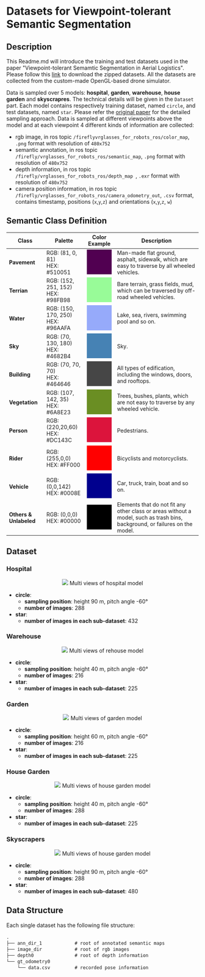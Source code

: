 # Datasets for Viewpoint-tolerant Semantic Segmentation

## Description

This Readme.md will introduce the training and test datasets used in the paper "Viewpoint-tolerant Semamtic Segmentation in Aerial Logistics". Please follow this [link](https://drive.google.com/drive/folders/1nPrOjodKeOEPm9Dvwt7ekm2NHuoDxGBF?usp=sharing) to download the zipped datasets. All the datasets are collected from the custom-made OpenGL-based drone simulator. 

Data is sampled over 5 models: **hospital**, **garden**, **warehouse**, **house garden** and **skyscrapres**. The technical details will be given in the `Dataset` part. Each model contains respectively training dataset, named `circle`, and test datasets, named `star`. Please refer the [original paper](https://drive.google.com/file/d/1osWNN6gEZ7sYJxYSgf7CCihI548JsLN9/view?usp=sharing) for the detailed sampling approach. Data is sampled at different viewpoints above the model and at each viewpoint 4 different kinds of information are collected:
+ rgb image, in ros topic `/fireflyvrglasses_for_robots_ros/color_map`, `.png` format with resolution of `480x752`
+ semantic annotation, in ros topic `/firefly/vrglasses_for_robots_ros/semantic_map`, `.png` format with resolution of `480x752`
+ depth information, in ros topic `/firefly/vrglasses_for_robots_ros/depth_map `, `.exr` format with resolution of `480x752`
+ camera position information, in ros topic `/firefly/vrglasses_for_robots_ros/camera_odometry_out`, `.csv` format, contains timestamp, positions (`x`,`y`,`z`) and orientations (`x`,`y`,`z`, `w`)

## Semantic Class Definition
| Class       | Palette                                                      |             Color Example             | Description                                                                                                                  |
|-------------|--------------------------------------------------------------|:-------------------------------------:|------------------------------------------------------------------------------------------------------------------------------|
| **Pavement** | RGB: (81, 0, 81)<br/>HEX: #510051  |  ![](./resources/color_pavement.png)  | Man-made flat ground, asphalt, sidewalk, which are easy to traverse by all wheeled vehicles.                                 |
| **Terrian** | RGB: (152, 251, 152)<br/>HEX: #98FB98                        |  ![](./resources/color_terrian.png)   | Bare terrain, grass fields, mud, which can be traversed by off-road wheeled vehicles.                                        |
| **Water**   | RGB: (150, 170, 250)<br/>HEX: #96AAFA                        |   ![](./resources/color_water.png)    | Lake, sea, rivers, swimming pool and so on.                                                                                  |
| **Sky**     | RGB: (70, 130, 180)<br/>HEX: #4682B4                         |    ![](./resources/color_sky.png)     | Sky.                                                                                                                         |
| **Building** | RGB: (70, 70, 70)<br/>HEX: #464646                           |  ![](./resources/color_building.png)  | All types of edification, including the windows, doors, and rooftops.                                                        |
| **Vegetation** | RGB: (107, 142, 35)<br/>HEX: #6A8E23                         | ![](./resources/color_vegetation.png) | Trees, bushes, plants, which are not easy to traverse by any wheeled vehicle.                                                |
| **Person**  | RGB: (220,20,60)<br/>HEX: #DC143C                            |   ![](./resources/color_person.png)   | Pedestrians.                                                                                                                 |
| **Rider**   | RGB: (255,0,0)<br/>HEX: #FF000                               |   ![](./resources/color_riders.png)   | Bicyclists and motorcyclists.                                                                                                |
| **Vehicle** | RGB: (0,0,142)<br/>HEX: #0008E                               |  ![](./resources/color_vehicle.png)   | Car, truck, train, boat and so on.                                                                                           |
| **Others & Unlabeled** | RGB: (0,0,0)<br/>HEX: #00000                                 |   ![](./resources/color_others.png)   | Elements that do not fit any other class or areas without a model, such as trash bins, background, or failures on the model. |

## Dataset

### Hospital

<div style="text-align: center;">
    <img src="https://drive.google.com/uc?id=1X7kRBN5lTNsEtw9z1VhVc_U-SF5UR5fP">
    Multi views of hospital model
</div>

+ **circle**:   
    * **sampling position**: height 90 m, pitch angle -60°
    * **number of images**: 288
+ **star**:
    * **number of images in each sub-dataset**: 432
### Warehouse

<div style="text-align: center;">
    <img src="https://drive.google.com/uc?id=1vSMVKEo7ZhFNKdgQGiTckumZ4-PcH2p7">
    Multi views of rehouse model
</div>

+ **circle**:   
    * **sampling position**: height 40 m, pitch angle -60°
    * **number of images**: 216
+ **star**:
    * **number of images in each sub-dataset**: 225

### Garden
<div style="text-align: center;">
    <img src="https://drive.google.com/uc?id=1o0CPzvpYe893KeJeVG6Iax7IIRxDL7vU">
    Multi views of garden model
</div>

+ **circle**:   
    * **sampling position**: height 60 m, pitch angle -60°
    * **number of images**: 216
+ **star**:
    * **number of images in each sub-dataset**: 225

### House Garden
<div style="text-align: center;">
    <img src="https://drive.google.com/uc?id=1f2bAvbpMNmRixs3PKreT_tpMspVrig8x">
    Multi views of house garden model
</div>

+ **circle**:   
    * **sampling position**: height 40 m, pitch angle -60°
    * **number of images**: 288
+ **star**:
    * **number of images in each sub-dataset**: 225
  
### Skyscrapers

<div style="text-align: center;">
    <img src="https://drive.google.com/uc?id=1Pm44d8o3x-6NfLAzPw2FYNMFdoa7Vvdi">
    Multi views of house garden model
</div>

+ **circle**:   
    * **sampling position**: height 90 m, pitch angle -60°
    * **number of images**: 288
+ **star**:
    * **number of images in each sub-dataset**: 480

## Data Structure

Each single dataset has the following file structure:  
```
.
├── ann_dir_1            # root of annotated semantic maps
├── image_dir            # root of rgb images
├── depth0               # root of depth information
└── gt_odometry0  
    └── data.csv         # recorded pose information
```

